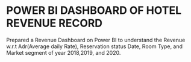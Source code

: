 # POWER BI DASHBOARD OF HOTEL REVENUE RECORD

Prepared a Revenue Dashboard on Power BI to understand the Revenue w.r.t  Adr(Average daily Rate), Reservation status Date, Room Type, and Market segment of year 2018,2019, and 2020.
